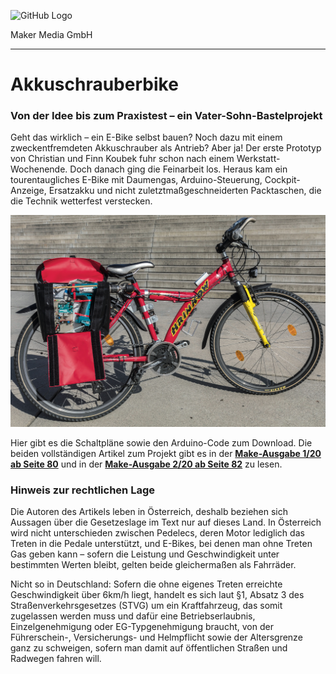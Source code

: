 ![GitHub Logo](http://www.heise.de/make/icons/make_logo.png)

Maker Media GmbH

***

# Akkuschrauberbike

### Von der Idee bis zum Praxistest – ein Vater-Sohn-Bastelprojekt

Geht das wirklich – ein E-Bike selbst bauen? Noch dazu mit einem zweckentfremdeten Akkuschrauber als Antrieb? Aber ja! Der erste Prototyp von Christian und Finn Koubek fuhr schon nach einem Werkstatt-Wochenende. Doch danach ging die Feinarbeit los. Heraus kam ein tourentaugliches E-Bike mit Daumengas, Arduino-Steuerung, Cockpit-Anzeige, Ersatzakku und nicht zuletztmaßgeschneiderten Packtaschen, die die Technik wetterfest verstecken.

![Picture](https://github.com/MakeMagazinDE/Akkuschrauberbike/blob/master/Bike.JPG)

Hier gibt es die Schaltpläne sowie den Arduino-Code zum Download. Die beiden vollständigen Artikel zum Projekt gibt es in der **[Make-Ausgabe 1/20 ab Seite 80](https://www.heise.de/select/make/2020/1/1582901384120081)** und in der **[Make-Ausgabe 2/20 ab Seite 82](https://www.heise.de/select/make/2020/2)** zu lesen.

### Hinweis zur rechtlichen Lage

Die Autoren des Artikels leben in Österreich, deshalb beziehen sich Aussagen über die Gesetzeslage im Text nur auf dieses Land. In Österreich wird nicht unterschieden zwischen Pedelecs, deren Motor lediglich das Treten in die Pedale unterstützt, und E-Bikes, bei denen man ohne Treten Gas geben kann – sofern die Leistung und Geschwindigkeit unter bestimmten Werten bleibt, gelten beide gleichermaßen als Fahrräder.

Nicht so in Deutschland: Sofern die ohne eigenes Treten erreichte Geschwindigkeit über 6km/h liegt, handelt es sich laut §1, Absatz 3 des Straßenverkehrsgesetzes (STVG) um ein Kraftfahrzeug, das somit zugelassen werden muss und dafür eine Betriebserlaubnis, Einzelgenehmigung oder EG-Typgenehmigung braucht, von der Führerschein-, Versicherungs- und Helmpflicht sowie der Altersgrenze ganz zu schweigen, sofern man damit auf öffentlichen Straßen und Radwegen fahren will. 
